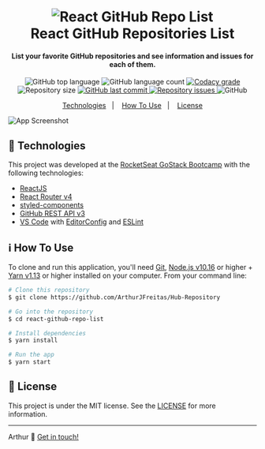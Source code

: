 <h1 align="center">
    <img alt="React GitHub Repo List" src="https://i.imgur.com/SZgAhPP.png" />
    <br>
    React GitHub Repositories List
</h1>

<h4 align="center">
  List your favorite GitHub repositories and see information and issues for each of them.
</h4>
<p align="center">
  <img alt="GitHub top language" src="https://img.shields.io/github/languages/top/ArthurJFreitas/Hub-Repository.svg">
  
  <img alt="GitHub language count" src="https://img.shields.io/github/languages/count/ArthurJFreitas/Hub-Repository.svg">
  
  <a href="https://www.codacy.com/manual/ArthurJFreitas/Hub-Repository?utm_source=github.com&amp;utm_medium=referral&amp;utm_content=ArthurJFreitas/Hub-Repository&amp;utm_campaign=Badge_Grade">
    <img alt="Codacy grade" src="https://api.codacy.com/project/badge/Grade/5b10303421dd4b32b55e7bb3f288dd29?isInternal=true">
  </a>
  
  <img alt="Repository size" src="https://img.shields.io/github/repo-size/ArthurJFreitas/Hub-Repository.svg">
  <a href="https://github.com/ArthurJFreitas/Hub-Repository/commits/master">
    <img alt="GitHub last commit" src="https://img.shields.io/github/last-commit/ArthurJFreitas/Hub-Repository.svg">
  </a>
  
  <a href="https://github.com/ArthurJFreitas/Hub-Repository/issues">
    <img alt="Repository issues" src="https://img.shields.io/github/issues/ArthurJFreitas/Hub-Repository.svg">
  </a>
  
  <img alt="GitHub" src="https://img.shields.io/github/license/ArthurJFreitas/Hub-Repository.svg"> 
</p>

<p align="center">
  <a href="#rocket-technologies">Technologies</a>&nbsp;&nbsp;&nbsp;|&nbsp;&nbsp;&nbsp;
  <a href="#information_source-how-to-use">How To Use</a>&nbsp;&nbsp;&nbsp;|&nbsp;&nbsp;&nbsp;
  <a href="#memo-license">License</a>
</p>

![App Screenshot](https://i.imgur.com/wCFnpJk.jpg)


## :rocket: Technologies

This project was developed at the [RocketSeat GoStack Bootcamp](https://rocketseat.com.br/bootcamp) with the following technologies:

-  [ReactJS](https://reactjs.org/)
-  [React Router v4](https://github.com/ReactTraining/react-router)
-  [styled-components](https://www.styled-components.com/)
-  [GitHub REST API v3](https://developer.github.com/v3/)
-  [VS Code][vc] with [EditorConfig][vceditconfig] and [ESLint][vceslint]
  
## :information_source: How To Use

To clone and run this application, you'll need [Git](https://git-scm.com), [Node.js v10.16][nodejs] or higher + [Yarn v1.13][yarn] or higher installed on your computer. From your command line:

```bash
# Clone this repository
$ git clone https://github.com/ArthurJFreitas/Hub-Repository

# Go into the repository
$ cd react-github-repo-list

# Install dependencies
$ yarn install

# Run the app
$ yarn start
```

## :memo: License
This project is under the MIT license. See the [LICENSE](https://github.com/ArthurJFreitas/Hub-Repository/blob/master/LICENSE) for more information.

---

Arthur :wave: [Get in touch!](https://www.linkedin.com/in/arthur-junio32/)

[nodejs]: https://nodejs.org/
[yarn]: https://yarnpkg.com/
[vc]: https://code.visualstudio.com/
[vceditconfig]: https://marketplace.visualstudio.com/items?itemName=EditorConfig.EditorConfig
[vceslint]: https://marketplace.visualstudio.com/items?itemName=dbaeumer.vscode-eslint
